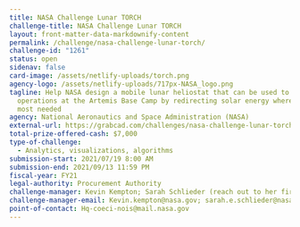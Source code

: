 ```yaml
---
title: NASA Challenge Lunar TORCH
challenge-title: NASA Challenge Lunar TORCH
layout: front-matter-data-markdownify-content
permalink: /challenge/nasa-challenge-lunar-torch/
challenge-id: "1261"
status: open
sidenav: false
card-image: /assets/netlify-uploads/torch.png
agency-logo: /assets/netlify-uploads/717px-NASA_logo.png
tagline: Help NASA design a mobile lunar heliostat that can be used to support
  operations at the Artemis Base Camp by redirecting solar energy where it is
  most needed
agency: National Aeronautics and Space Administration (NASA)
external-url: https://grabcad.com/challenges/nasa-challenge-lunar-torch
total-prize-offered-cash: $7,000
type-of-challenge:
  - Analytics, visualizations, algorithms
submission-start: 2021/07/19 8:00 AM
submission-end: 2021/09/13 11:59 PM
fiscal-year: FY21
legal-authority: Procurement Authority
challenge-manager: Kevin Kempton; Sarah Schlieder (reach out to her first)
challenge-manager-email: Kevin.kempton@nasa.gov; sarah.e.schlieder@nasa.gov
point-of-contact: Hq-coeci-nois@mail.nasa.gov
---
```

